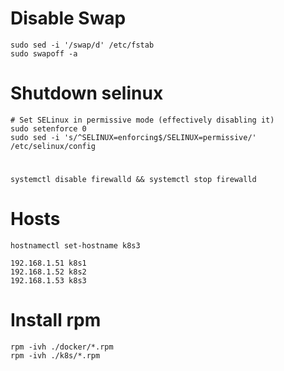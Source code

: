 # Disable Swap
```
sudo sed -i '/swap/d' /etc/fstab
sudo swapoff -a
```

# Shutdown selinux
```
# Set SELinux in permissive mode (effectively disabling it)
sudo setenforce 0
sudo sed -i 's/^SELINUX=enforcing$/SELINUX=permissive/' /etc/selinux/config
```

#
```
systemctl disable firewalld && systemctl stop firewalld
```

# Hosts
```
hostnamectl set-hostname k8s3

192.168.1.51 k8s1
192.168.1.52 k8s2
192.168.1.53 k8s3
```

# Install rpm
```
rpm -ivh ./docker/*.rpm
rpm -ivh ./k8s/*.rpm
```